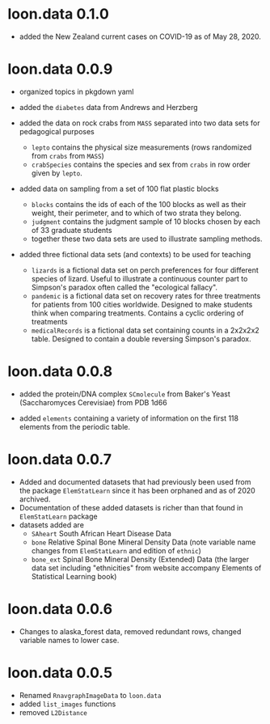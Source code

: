 
# loon.data 0.1.0

* added the New Zealand current cases on COVID-19 as of May 28, 2020.

# loon.data 0.0.9

* organized topics in pkgdown yaml

* added the `diabetes` data from Andrews and Herzberg

* added the data on rock crabs from `MASS` separated into two data sets for pedagogical purposes
    - `lepto` contains the physical size measurements (rows randomized from `crabs` from `MASS`)
    - `crabSpecies` contains the species and sex from `crabs` in row order given by `lepto`.

* added data on sampling from a set of 100 flat plastic blocks
    - `blocks` contains the ids of each of the 100 blocks as well as their weight, their perimeter, and to which of two strata they belong. 
    - `judgment` contains the judgment sample of 10 blocks chosen by each of 33 graduate students
    - together these two data sets are used to illustrate sampling methods.
    
* added three fictional data sets (and contexts) to be used for teaching
    - `lizards` is a fictional data set on perch preferences for four different species of lizard.  Useful to illustrate a continuous counter part to Simpson's paradox often called the "ecological fallacy".
    - `pandemic` is a fictional data set on recovery rates for three treatments for patients from 100 cities worldwide.  Designed to make students think when comparing treatments.  Contains a cyclic ordering of treatments
    - `medicalRecords` is a fictional data set containing counts in a 2x2x2x2 table.  Designed to contain a double reversing Simpson's paradox.

# loon.data 0.0.8

* added the protein/DNA complex `SCmolecule`  from Baker's Yeast (Saccharomyces Cerevisiae) from PDB 1d66

* added `elements` containing a variety of information on the first 118 elements from the periodic table.

# loon.data 0.0.7

* Added and documented datasets that had previously been used from the package `ElemStatLearn` since it has been orphaned and as of 2020 archived.
* Documentation of these added datasets is richer than that found in `ElemStatLearn` package
* datasets added are
    - `SAheart`  South African Heart Disease Data
    - `bone` Relative Spinal Bone Mineral Density Data 
        (note variable name changes from `ElemStatLearn` and edition of `ethnic`)
    - `bone_ext` Spinal Bone Mineral Density (Extended) Data
        (the larger data set including "ethnicities" from website accompany Elements of Statistical Learning book)

# loon.data 0.0.6

* Changes to alaska_forest data, removed redundant rows, changed variable names to lower case.

# loon.data 0.0.5

* Renamed `RnavgraphImageData` to `loon.data`
* added `list_images` functions
* removed `L2Distance`
